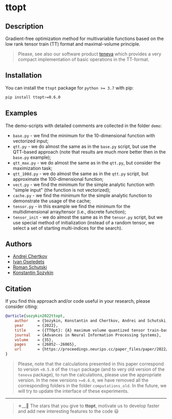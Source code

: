 # ttopt


## Description

Gradient-free optimization method for multivariable functions based on the low rank tensor train (TT) format and maximal-volume principle.

> Please, see also our software product [teneva](https://github.com/AndreiChertkov/teneva) which provides a very compact implementation of basic operations in the TT-format.


## Installation

You can install the `ttopt` package for `python >= 3.7` with pip:
```bash
pip install ttopt>=0.6.0
```


## Examples

The demo-scripts with detailed comments are collected in the folder `demo`:

- `base.py` - we find the minimum for the 10-dimensional function with vectorized input;
- `qtt.py` - we do almost the same as in the `base.py` script, but use the QTT-based approach (note that results are much more better then in the `base.py` example);
- `qtt_max.py` - we do almost the same as in the `qtt.py`, but consider the maximization task;
- `qtt_100d.py` - we do almost the same as in the `qtt.py` script, but approximate the 100-dimensional function;
- `vect.py` - we find the minimum for the simple analytic function with "simple input" (the function is not vectorized);
- `cache.py` - we find the minimum for the simple analytic function to demonstrate the usage of the cache;
- `tensor.py` - in this example we find the minimum for the multidimensional array/tensor (i.e., discrete function);
- `tensor_init` - we do almost the same as in the `tensor.py` script, but we use special method of initialization (instead of a random tensor, we select a set of starting multi-indices for the search).


## Authors

- [Andrei Chertkov](https://github.com/AndreiChertkov)
- [Ivan Oseledets](https://github.com/oseledets)
- [Roman Schutski](https://github.com/Qbit-)
- [Konstantin Sozykin](https://github.com/gogolgrind)


## Citation

If you find this approach and/or code useful in your research, please consider citing:

```bibtex
@article{sozykin2022ttopt,
    author    = {Sozykin, Konstantin and Chertkov, Andrei and Schutski, Roman and Phan, Anh-Huy and Cichocki, Andrzej and Oseledets, Ivan},
    year      = {2022},
    title     = {{TTOpt}: {A} maximum volume quantized tensor train-based optimization and its application to reinforcement learning},
    journal   = {Advances in Neural Information Processing Systems},
    volume    = {35},
    pages     = {26052--26065},
    url       = {https://proceedings.neurips.cc/paper_files/paper/2022/hash/a730abbcd6cf4a371ca9545db5922442-Abstract-Conference.html}
}
```

> Please, note that the calculations presented in this paper correspond to version `<0.5.0` of the `ttopt` package (and to very old version of the `teneva` package), to run the calculations, please use the appropriate version. In the new versions `>=0.6.0`, we have removed all the corresponding folders in the folder `computations_old`. In the future, we will try to update the interface of these experiments.


---


> ✭__🚂  The stars that you give to **ttopt**, motivate us to develop faster and add new interesting features to the code 😃
